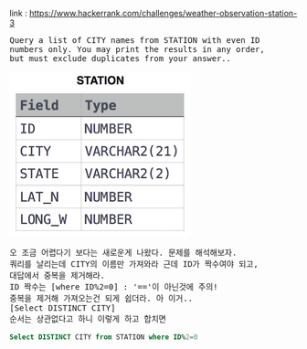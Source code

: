 link :
https://www.hackerrank.com/challenges/weather-observation-station-3

<pre>
Query a list of CITY names from STATION with even ID
numbers only. You may print the results in any order,
but must exclude duplicates from your answer..
</pre>

![_config.yml](./table.png)

<pre>
오 조금 어렵다기 보다는 새로운게 나왔다. 문제를 해석해보자.
쿼리를 날리는데 CITY의 이름만 가져와라 근데 ID가 짝수여야 되고,
대답에서 중복을 제거해라.
ID 짝수는 [where ID%2=0] : '=='이 아닌것에 주의!
중복을 제거해 가져오는건 되게 쉽더라. 아 이거..
[Select DISTINCT CITY]
순서는 상관없다고 하니 이렇게 하고 합치면
</pre>

```sql
Select DISTINCT CITY from STATION where ID%2=0
```

